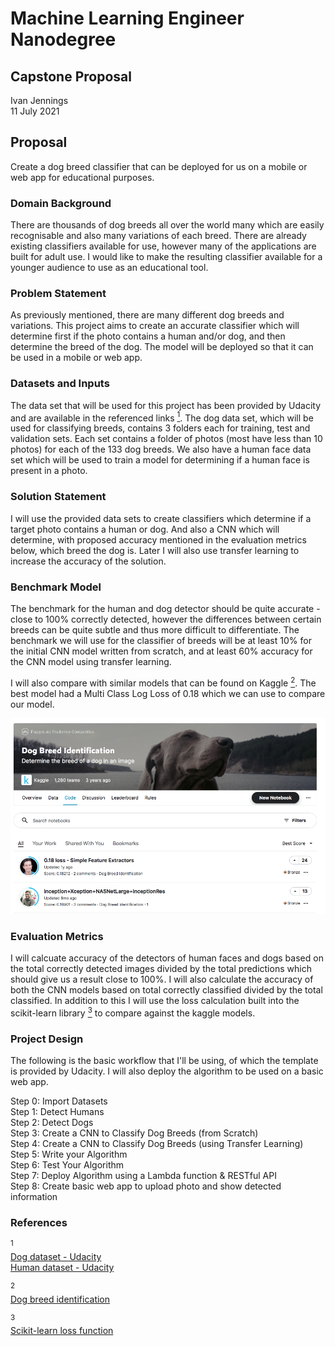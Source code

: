 # Machine Learning Engineer Nanodegree
## Capstone Proposal
Ivan Jennings\
11 July 2021

## Proposal
Create a dog breed classifier that can be deployed for us on a mobile or web app for educational purposes.

### Domain Background
There are thousands of dog breeds all over the world many which are easily recognisable and also many variations of each breed. There are already existing classifiers available for use, however many of the applications are built for adult use. I would like to make the resulting classifier available for a younger audience to use as an educational tool.

### Problem Statement
As previously mentioned, there are many different dog breeds and variations. This project aims to create an accurate classifier which will determine first if the photo contains a human and/or dog, and then determine the breed of the dog. The model will be deployed so that it can be used in a mobile or web app.

### Datasets and Inputs
The data set that will be used for this project has been provided by Udacity and are available in the referenced links [<sup>1</sup>](#references). The dog data set, which will be used for classifying breeds, contains 3 folders each for training, test and validation sets. Each set contains a folder of photos (most have less than 10 photos) for each of the 133 dog breeds. We also have a human face data set which will be used to train a model for determining if a human face is present in a photo.

### Solution Statement
I will use the provided data sets to create classifiers which determine if a target photo contains a human or dog. And also a CNN which will determine, with proposed accuracy mentioned in the evaluation metrics below, which breed the dog is. Later I will also use transfer learning to increase the accuracy of the solution.

### Benchmark Model
The benchmark for the human and dog detector should be quite accurate - close to 100% correctly detected, however the differences between certain breeds can be quite subtle and thus more difficult to differentiate. The benchmark we will use for the classifier of breeds will be at least 10% for the initial CNN model written from scratch, and at least 60% accuracy for the CNN model using transfer learning. 

I will also compare with similar models that can be found on Kaggle [<sup>2</sup>](#references). The best model had a Multi Class Log Loss of 0.18 which we can use to compare our model.

![](images/screenshot_kaggle.png)

### Evaluation Metrics
I will calcuate accuracy of the detectors of human faces and dogs based on the total correctly detected images divided by the total predictions which should give us a result close to 100%. I will also calculate the accuracy of both the CNN models based on total correctly classified divided by the total classified. In addition to this I will use the loss calculation built into the scikit-learn library [<sup>3</sup>](#references) to compare against the kaggle models.

### Project Design

The following is the basic workflow that I'll be using, of which the template is provided by Udacity. I will also deploy the algorithm to be used on a basic web app. 

Step 0: Import Datasets\
Step 1: Detect Humans\
Step 2: Detect Dogs\
Step 3: Create a CNN to Classify Dog Breeds (from Scratch)\
Step 4: Create a CNN to Classify Dog Breeds (using Transfer Learning)\
Step 5: Write your Algorithm\
Step 6: Test Your Algorithm\
Step 7: Deploy Algorithm using a Lambda function & RESTful API\
Step 8: Create basic web app to upload photo and show detected information

### References
<a name="references"></a>
<sup>1</sup>\
[Dog dataset - Udacity](https://s3-us-west-1.amazonaws.com/udacity-aind/dog-project/dogImages.zip)\
[Human dataset - Udacity](http://vis-www.cs.umass.edu/lfw/lfw.tgz)

<sup>2</sup>\
[Dog breed identification](https://www.kaggle.com/c/dog-breed-identification/code)

<sup>3</sup>\
[Scikit-learn loss function](https://scikit-learn.org/stable/modules/generated/sklearn.metrics.log_loss.html)